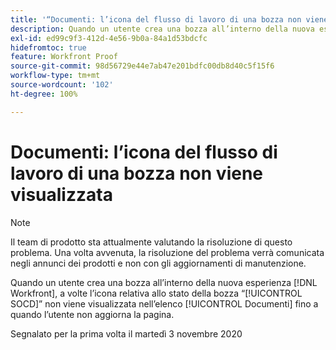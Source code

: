 ```yaml
---
title: '“Documenti: l’icona del flusso di lavoro di una bozza non viene visualizzata”'
description: Quando un utente crea una bozza all’interno della nuova esperienza [!DNL Workfront] , a volte l’icona relativa allo stato della bozza “SOCD” non viene visualizzata nell’elenco Documenti fino a quando l’utente non aggiorna la pagina.
exl-id: ed99c9f3-412d-4e56-9b0a-84a1d53bdcfc
hidefromtoc: true
feature: Workfront Proof
source-git-commit: 98d56729e44e7ab47e201bdfc00db8d40c5f15f6
workflow-type: tm+mt
source-wordcount: '102'
ht-degree: 100%

---
```


# Documenti: l’icona del flusso di lavoro di una bozza non viene visualizzata

<!--Converted to story-->

>[!NOTE]
>
>Il team di prodotto sta attualmente valutando la risoluzione di questo problema. Una volta avvenuta, la risoluzione del problema verrà comunicata negli annunci dei prodotti e non con gli aggiornamenti di manutenzione.

Quando un utente crea una bozza all’interno della nuova esperienza [!DNL Workfront], a volte l’icona relativa allo stato della bozza “[!UICONTROL SOCD]” non viene visualizzata nell’elenco [!UICONTROL Documenti] fino a quando l’utente non aggiorna la pagina.

Segnalato per la prima volta il martedì 3 novembre 2020
